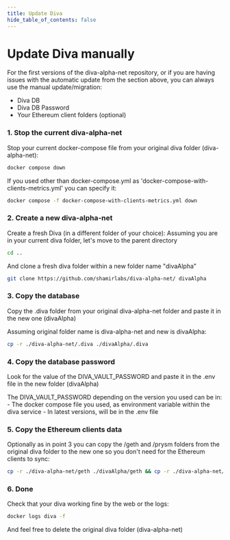 ```yaml
---
title: Update Diva
hide_table_of_contents: false
---
```


#  Update Diva manually

For the first versions of the diva-alpha-net repository, or if you are having issues with the automatic update from the section above, you can always use the manual update/migration:
- Diva DB
- Diva DB Password
- Your Ethereum client folders (optional)

### 1. Stop the current diva-alpha-net

Stop your current docker-compose file from your original diva folder (diva-alpha-net):

```bash
docker compose down 
```

If you used other than docker-compose.yml as 'docker-compose-with-clients-metrics.yml' you can specify it: 

```bash
docker compose -f docker-compose-with-clients-metrics.yml down 
```

### 2. Create a new diva-alpha-net

Create a fresh Diva (in a different folder of your choice):
Assuming you are in your current diva folder, let's move to the parent directory
```bash
cd ..
```
And clone a fresh diva folder within a new folder name "divaAlpha"
```bash
git clone https://github.com/shamirlabs/diva-alpha-net/ divaAlpha 
```

### 3. Copy the database

Copy the .diva folder from your original diva-alpha-net folder and paste it in the new one (divaAlpha)

Assuming original folder name is diva-alpha-net and new is divaAlpha:

```bash
cp -r ./diva-alpha-net/.diva ./divaAlpha/.diva
```

### 4. Copy the database password

Look for the value of the DIVA_VAULT_PASSWORD and paste it in the .env file in the new folder (divaAlpha)

The DIVA_VAULT_PASSWORD depending on the version you used can be in:
    - The docker compose file you used, as environment variable within the diva service 
    - In latest versions, will be in the .env file

### 5. Copy the Ethereum clients data

Optionally as in point 3 you can copy the /geth and /prysm folders from the original diva folder to the new one so you don't need for the Ethereum clients to sync:

```bash
cp -r ./diva-alpha-net/geth ./divaAlpha/geth && cp -r ./diva-alpha-net/prysm ./divaAlpha/prysm

```

### 6. Done

Check that your diva working fine by the web or the logs:

```bash
docker logs diva -f
```

And feel free to delete the original diva folder (diva-alpha-net)